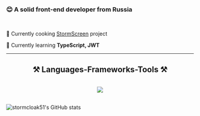 <h3 align="left">😊 A solid front-end developer from Russia</h3>

<br/>

<div align="left">
 
 🔭 Currently cooking [StormScreen](https://github.com/stormcloak51/StormScreen) project
 
 🌱 Currently learning **TypeScript, JWT**


 </div>

 <hr/>
 
<h2 align="center">⚒️ Languages-Frameworks-Tools ⚒️</h2>
<br/>
<div align="center">
    <img src="https://skillicons.dev/icons?i=html,sass,react,typescript,redux,vscode,github,figma,tailwind,git,npm" />
</div>

<br/>

![stormcloak51's GitHub stats](https://github-readme-stats.vercel.app/api?username=stormcloak51&show_icons=true&theme=radical)

